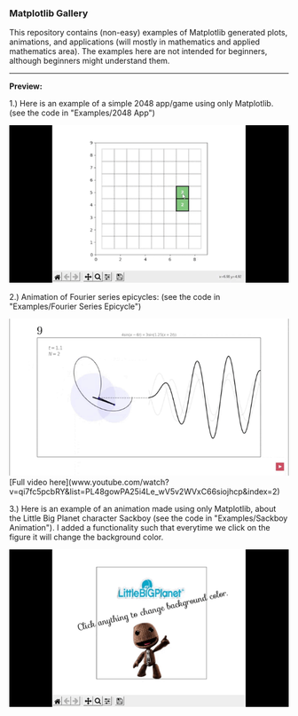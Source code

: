 ### Matplotlib Gallery

This repository contains (non-easy) examples of Matplotlib generated plots, animations, and applications (will mostly in mathematics and applied mathematics area). The examples here are not intended for beginners, although beginners might understand them.





___


**Preview:**

1.) Here is an example of a simple 2048 app/game using only Matplotlib. (see the code in "Examples/2048 App")

<img src="/demo_2048.gif"/>

2.) Animation of Fourier series epicycles: (see the code in "Examples/Fourier Series Epicycle")

<img src="/demo_fourier.gif"/>
[Full video here](www.youtube.com/watch?v=qi7fc5pcbRY&list=PL48gowPA25i4Le_wV5v2WVxC66siojhcp&index=2)

3.) Here is an example of an animation made using only Matplotlib, about the Little Big Planet character Sackboy (see the code in "Examples/Sackboy Animation"). I added a functionality such that everytime we click on the figure it will change the background color.

<img src="/demo_lbp.gif"/>
